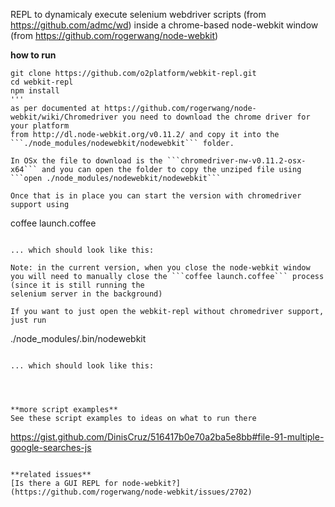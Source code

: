 REPL to dynamicaly execute selenium webdriver scripts (from https://github.com/admc/wd) inside a chrome-based node-webkit window (from https://github.com/rogerwang/node-webkit)


**how to run**

```
git clone https://github.com/o2platform/webkit-repl.git
cd webkit-repl
npm install 
'''
as per documented at https://github.com/rogerwang/node-webkit/wiki/Chromedriver you need to download the chrome driver for your platform 
from http://dl.node-webkit.org/v0.11.2/ and copy it into the ```./node_modules/nodewebkit/nodewebkit``` folder.

In OSx the file to download is the ```chromedriver-nw-v0.11.2-osx-x64``` and you can open the folder to copy the unziped file using ```open ./node_modules/nodewebkit/nodewebkit```

Once that is in place you can start the version with chromedriver support using
```
coffee launch.coffee
```

... which should look like this:

Note: in the current version, when you close the node-webkit window you will need to manually close the ```coffee launch.coffee``` process (since it is still running the
selenium server in the background)

If you want to just open the webkit-repl without chromedriver support, just run

```
./node_modules/.bin/nodewebkit 
```

... which should look like this:




**more script examples**
See these script examples to ideas on what to run there
```
https://gist.github.com/DinisCruz/516417b0e70a2ba5e8bb#file-91-multiple-google-searches-js
```

**related issues**
[Is there a GUI REPL for node-webkit?](https://github.com/rogerwang/node-webkit/issues/2702)
